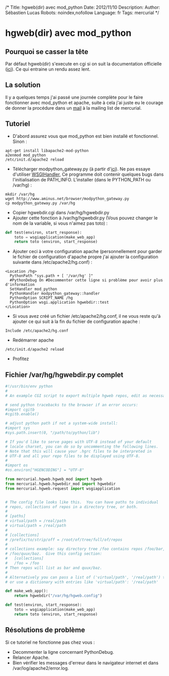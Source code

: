 /*
Title: hgweb(dir) avec mod_python
Date: 2012/11/10
Description: 
Author: Sébastien Lucas
Robots: noindex,nofollow
Language: fr
Tags: mercurial
*/
# hgweb(dir) avec mod_python

## Pourquoi se casser la tête
Par défaut hgweb(dir) s'execute en cgi si on suit la documentation officielle ([ici](http://www.selenic.com/mercurial/wiki/index.cgi/HgWebDirStepByStep)). Ce qui entraine un rendu assez lent.

## La solution

Il y a quelques temps j'ai passé une journée complète pour le faire fonctionner avec mod_python et apache, suite à cela j'ai juste eu le courage de donner la procédure dans un [mail](http://www.selenic.com/pipermail/mercurial/2007-May/013222.html) à la mailing list de mercurial.

## Tutoriel

*	D'abord assurez vous que mod_python est bien installé et fonctionnel. Sinon :

```
apt-get install libapache2-mod-python
a2enmod mod_python
/etc/init.d/apache2 reload
```

*	Télécharger modpython_gateway.py (à partir d'[ici](http://www.aminus.net/wiki/ModPythonGateway)). Ne pas essaye d'utiliser [WSGIHandler](http://trac.gerf.org/pse/wiki/WSGIHandler), Ce programme doit contenir quelques bugs dans l'initialisation de PATH_INFO. L'installer (dans le PYTHON_PATH ou /var/hg) :

```
mkdir /var/hg
wget http://www.aminus.net/browser/modpython_gateway.py
cp modpython_gateway.py /var/hg
```

*	Copier hgwebdir.cgi dans /var/hg/hgwebdir.py
*	Ajouter cette fonction à /var/hg/hgwebdir.py (Vous pouvez changer le nom de la variable, si vous n'aimez pas toto)  :

```python
def test(environ, start_response):
    toto = wsgiapplication(make_web_app)
    return toto (environ, start_response)
```

*	Ajouter ceci à votre configuration apache (personnellement pour garder le fichier de configuration d'apache propre j'ai ajouter la configuration suivante dans /etc/apache2/hg.conf) :

```
<Location /hg>
  PythonPath "sys.path + [ '/var/hg' ]"
  #PythonDebug On #Decommenter cette ligne si problème pour avoir plus d'information
  SetHandler mod_python
  PythonHandler modpython_gateway::handler
  PythonOption SCRIPT_NAME /hg
  PythonOption wsgi.application hgwebdir::test
</Location>
```

*	Si vous avez créé un fichier /etc/apache2/hg.conf, il ne vous reste qu'à ajouter ce qui suit à la fin du fichier de configuration apache :

```
Include /etc/apache2/hg.conf
```

*	Redémarrer apache

```
/etc/init.d/apache2 reload
```

*	Profitez

## Fichier /var/hg/hgwebdir.py complet

```python
#!/usr/bin/env python
#
# An example CGI script to export multiple hgweb repos, edit as necessary

# send python tracebacks to the browser if an error occurs:
#import cgitb
#cgitb.enable()

# adjust python path if not a system-wide install:
#import sys
#sys.path.insert(0, "/path/to/python/lib")

# If you'd like to serve pages with UTF-8 instead of your default
# locale charset, you can do so by uncommenting the following lines.
# Note that this will cause your .hgrc files to be interpreted in
# UTF-8 and all your repo files to be displayed using UTF-8.
#
#import os
#os.environ["HGENCODING"] = "UTF-8"

from mercurial.hgweb.hgweb_mod import hgweb
from mercurial.hgweb.hgwebdir_mod import hgwebdir
from mercurial.hgweb.request import wsgiapplication


# The config file looks like this.  You can have paths to individual
# repos, collections of repos in a directory tree, or both.
#
# [paths]
# virtual/path = /real/path
# virtual/path = /real/path
#
# [collections]
# /prefix/to/strip/off = /root/of/tree/full/of/repos
#
# collections example: say directory tree /foo contains repos /foo/bar,
# /foo/quux/baz.  Give this config section:
#   [collections]
#   /foo = /foo
# Then repos will list as bar and quux/baz.
#
# Alternatively you can pass a list of ('virtual/path', '/real/path') tuples
# or use a dictionary with entries like 'virtual/path': '/real/path'

def make_web_app():
    return hgwebdir("/var/hg/hgweb.config")

def test(environ, start_response):
    toto = wsgiapplication(make_web_app)
    return toto (environ, start_response)

```

## Résolutions de problème

Si ce tutoriel ne fonctionne pas chez vous :

*	Decommenter la ligne concernant PythonDebug.
*	Relancer Apache.
*	Bien vérifier les messages d'erreur dans le navigateur internet et dans /var/log/apache2/error.log.

